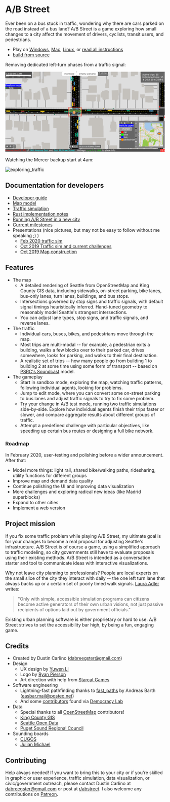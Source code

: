 # A/B Street

Ever been on a bus stuck in traffic, wondering why there are cars parked on the
road instead of a bus lane? A/B Street is a game exploring how small changes to
a city affect the movement of drivers, cyclists, transit users, and pedestrians.

- Play on
  [Windows](https://github.com/dabreegster/abstreet/releases/download/v0.1.33/abstreet_windows_v0_1_33.zip),
  [Mac](https://github.com/dabreegster/abstreet/releases/download/v0.1.33/abstreet_mac_v0_1_33.zip),
  [Linux](https://github.com/dabreegster/abstreet/releases/download/v0.1.33/abstreet_linux_v0_1_33.zip),
  or [read all instructions](docs/INSTRUCTIONS.md)
- [build from source](docs/dev.md)

Removing dedicated left-turn phases from a traffic signal:

![fix_traffic_signal](docs/videos/fix_traffic_signal.gif)

Watching the Mercer backup start at 4am:

![exploring_traffic](docs/videos/exploring_traffic.gif)

## Documentation for developers

- [Developer guide](docs/dev.md)
- [Map model](docs/articles/map/article.md)
- [Traffic simulation](docs/articles/trafficsim/article.md)
- [Rust implementation notes](docs/articles/rust/article.md)
- [Running A/B Street in a new city](docs/new_city.md)
- [Current milestones](docs/project/milestones.md)
- Presentations (nice pictures, but may not be easy to follow without me
  speaking ;) )
  - [Feb 2020 traffic sim](https://docs.google.com/presentation/d/181so6bWkGsPzpc-mI72CQffthMKMVzFPAkYxIyzgfAs/edit?usp=sharing)
  - [Oct 2019 Traffic sim and current challenges](https://docs.google.com/presentation/d/1PJRFoXmJAyenkqHIwo48zxqu1LSH6pc7XKSzhyC1raw/edit?usp=sharing)
  - [Oct 2019 Map construction](https://docs.google.com/presentation/d/1cF7qFtjAzkXL_r62CjxBvgQnLvuQ9I2WTE2iX_5tMCY/edit?usp=sharing)

## Features

- The map
  - A detailed rendering of Seattle from OpenStreetMap and King County GIS data,
    including sidewalks, on-street parking, bike lanes, bus-only lanes, turn
    lanes, buildings, and bus stops.
  - Intersections governed by stop signs and traffic signals, with default
    signal timings heuristically inferred. Hand-tuned geometry to reasonably
    model Seattle's strangest intersections.
  - You can adjust lane types, stop signs, and traffic signals, and reverse
    lanes.
- The traffic
  - Individual cars, buses, bikes, and pedestrians move through the map.
  - Most trips are multi-modal -- for example, a pedestrian exits a building,
    walks a few blocks over to their parked car, drives somewhere, looks for
    parking, and walks to their final destination.
  - A realistic set of trips -- how many people go from building 1 to building 2
    at some time using some form of transport -- based on
    [PSRC's Soundcast](https://www.psrc.org/activity-based-travel-model-soundcast)
    model.
- The gameplay
  - Start in sandbox mode, exploring the map, watching traffic patterns,
    following individual agents, looking for problems.
  - Jump to edit mode, where you can convert some on-street parking to bus lanes
    and adjust traffic signals to try to fix some problem.
  - Try your change in A/B test mode, running two traffic simulations
    side-by-side. Explore how individual agents finish their trips faster or
    slower, and compare aggregate results about different groups of traffic.
  - Attempt a predefined challenge with particular objectives, like speeding up
    certain bus routes or designing a full bike network.

### Roadmap

In February 2020, user-testing and polishing before a wider announcement. After
that:

- Model more things: light rail, shared bike/walking paths, ridesharing, utility
  functions for different groups
- Improve map and demand data quality
- Continue polishing the UI and improving data visualization
- More challenges and exploring radical new ideas (like Madrid superblocks)
- Expand to other cities
- Implement a web version

## Project mission

If you fix some traffic problem while playing A/B Street, my ultimate goal is
for your changes to become a real proposal for adjusting Seattle's
infrastructure. A/B Street is of course a game, using a simplified approach to
traffic modeling, so city governments still have to evaluate proposals using
their existing methods. A/B Street is intended as a conversation starter and
tool to communicate ideas with interactive visualizations.

Why not leave city planning to professionals? People are local experts on the
small slice of the city they interact with daily -- the one left turn lane that
always backs up or a certain set of poorly timed walk signals.
[Laura Adler](http://www.govtech.com/data/SimCities-Can-City-Planning-Mistakes-Be-Avoided-Through-Data-Driven-Simulations.html)
writes:

> "Only with simple, accessible simulation programs can citizens become active
> generators of their own urban visions, not just passive recipients of options
> laid out by government officials."

Existing urban planning software is either proprietary or hard to use. A/B
Street strives to set the accessibility bar high, by being a fun, engaging game.

## Credits

- Created by Dustin Carlino (<dabreegster@gmail.com>)
- Design
  - UX design by [Yuwen Li](https://www.yuwen-li.com/)
  - Logo by [Ryan Pierson](https://www.ryandpierson.com/)
  - Art direction with help from [Starcat Games](http://starcatgames.com/)
- Software engineering
  - Lightning-fast pathfinding thanks to
    [fast_paths](https://github.com/easbar/fast_paths) by Andreas Barth
    (<easbar.mail@posteo.net>)
  - And some
    [contributors](https://github.com/dabreegster/abstreet/graphs/contributors)
    found via [Democracy Lab](https://www.democracylab.org/)
- Data
  - Special thanks to all [OpenStreetMap](https://www.openstreetmap.org/about)
    contributors!
  - [King County GIS](https://www.kingcounty.gov/services/gis.aspx)
  - [Seattle Open Data](https://data.seattle.gov/)
  - [Puget Sound Regional Council](https://www.psrc.org/)
- Sounding boards
  - [CUGOS](https://cugos.org/)
  - [Julian Michael](http://julianmichael.org/)

## Contributing

Help always needed! If you want to bring this to your city or if you're skilled
in graphic or user experience, traffic simulation, data visualization, or
civic/government outreach, please contact Dustin Carlino at
<dabreegster@gmail.com> or post at
[r/abstreet](https://www.reddit.com/r/abstreet/). I also welcome any
contributions on [Patreon](https://www.patreon.com/abstreet).

